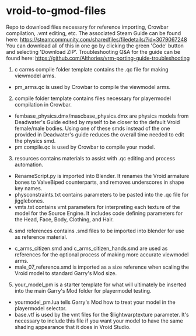 # vroid-to-gmod-files
Repo to download files necessary for reference importing, Crowbar compilation, .vmt editing, etc. The associated Steam Guide can be found here: https://steamcommunity.com/sharedfiles/filedetails/?id=3079067248
You can download all of this in one go by clicking the green 'Code' button and selecting 'Download ZIP'.
Troubleshooting Q&A for the guide can be found here: https://github.com/Althories/vrm-porting-guide-troubleshooting

1) c carms compile folder template contains the .qc file for making viewmodel arms.
- pm_arms.qc is used by Crowbar to compile the viewmodel arms.
2) compile folder template contains files necessary for playermodel compilation in Crowbar.
- fembase_physics.dmx/mascbase_physics.dmx are physics models from Deadwater's Guide edited by myself to be closer to the default Vroid female/male bodies. Using one of these smds instead of the one provided in Deadwater's guide reduces the overall time needed to edit the physics smd.
- pm compile.qc is used by Crowbar to compile your model.
3) resources contains materials to assist with .qc editing and process automation.
- RenameScript.py is imported into Blender. It renames the Vroid armature bones to ValveBiped counterparts, and removes underscores in shape key names.
- physconstraints.txt contains parameters to be pasted into the .qc file for jigglebones.
- vmts.txt contains vmt parameters for interpreting each texture of the model for the Source Engine. It includes code defining parameters for the Head, Face, Body, Clothing, and Hair.
4) smd references contains .smd files to be imported into blender for use as reference material.
- c_arms_citizen.smd and c_arms_citizen_hands.smd are used as references for the optional process of making more accurate viewmodel arms.
- male_07_reference.smd is imported as a size reference when scaling the Vroid model to standard Garry's Mod size.
5) your_model_pm is a starter template for what will ultimately be inserted into the main Garry's Mod folder for playermodel testing.
- yourmodel_pm.lua tells Garry's Mod how to treat your model in the playermodel selector.
- base.vtf is used by the vmt files for the $lightwarptexture parameter. It's necessary to include this file if you want your model to have the same shading appearance that it does in Vroid Studio.
